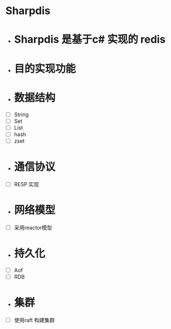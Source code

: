 # Sharpdis
- # Sharpdis 是基于c# 实现的 redis
 - # 目的实现功能
 - # 数据结构
 - [ ] String
 - [ ] Set
 - [ ] List
 - [ ] hash
 - [ ] zset
 - # 通信协议
 - [ ] RESP 实现
 - # 网络模型
 - [ ] 采用reactor模型
 - # 持久化
 - [ ] Aof
 - [ ] RDB
- # 集群
-  [ ] 使用raft 构建集群
